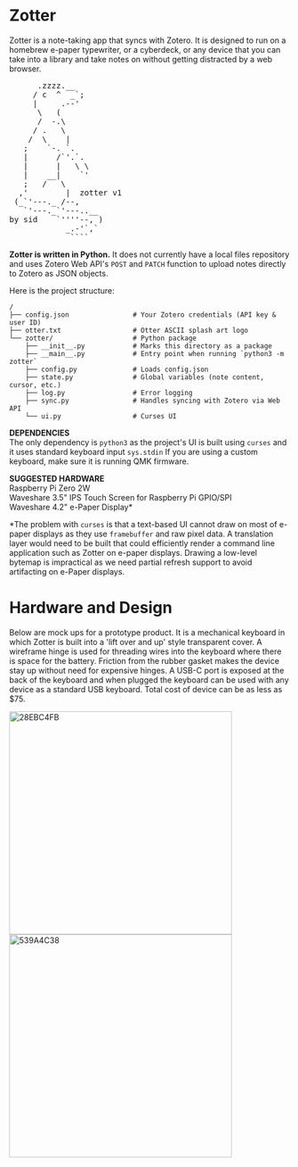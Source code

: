 # Zotter
Zotter is a note-taking app that syncs with Zotero. It is designed to run on a homebrew e-paper typewriter, or a cyberdeck, or any device that you can take into a library and take notes on without getting distracted by a web browser.

<pre>
      .zzzz.__
     / c  ^  _`;
     |     .--'
      \   (
      /  -.\
     / .   \
    /  \    |
   ;    `-. `.
   |      /`'.`.
   |      |   \ \
   |    __|    `'
   ;   /   \
  ,'        |  zotter v1
 (_`'---._ /--,
   `'---._`'---..__
by sid    `''''--, )
            _.-'`,`
             ````
</pre>

**Zotter is written in Python.** It does not currently have a local files repository and uses Zotero Web API's `POST` and `PATCH` function to upload notes directly to Zotero as JSON objects.

Here is the project structure:

```
/
├── config.json                # Your Zotero credentials (API key & user ID)
├── otter.txt                  # Otter ASCII splash art logo
└── zotter/                    # Python package
    ├── __init__.py            # Marks this directory as a package
    ├── __main__.py            # Entry point when running `python3 -m zotter`
    ├── config.py              # Loads config.json
    ├── state.py               # Global variables (note content, cursor, etc.)
    ├── log.py                 # Error logging
    ├── sync.py                # Handles syncing with Zotero via Web API
    └── ui.py                  # Curses UI
```

**DEPENDENCIES** <br>
The only dependency is `python3` as the project's UI is built using `curses` and it uses standard keyboard input `sys.stdin`
If you are using a custom keyboard, make sure it is running QMK firmware.

**SUGGESTED HARDWARE** <br>
Raspberry Pi Zero 2W <br>
Waveshare 3.5" IPS Touch Screen for Raspberry Pi GPIO/SPI <br>
Waveshare 4.2" e-Paper Display*

*The problem with `curses` is that a text-based UI cannot draw on most of e-paper displays as they use `framebuffer` and raw pixel data. A translation layer would need to be built that could efficiently render a command line application such as Zotter on e-paper displays. Drawing a low-level bytemap is impractical as we need partial refresh support to avoid artifacting on e-Paper displays.

# Hardware and Design
Below are mock ups for a prototype product. It is a mechanical keyboard in which Zotter is built into a 'lift over and up' style transparent cover. A wireframe hinge is used for threading wires into the keyboard where there is space for the battery. Friction from the rubber gasket makes the device stay up without need for expensive hinges. A USB-C port is exposed at the back of the keyboard and when plugged the keyboard can be used with any device as a standard USB keyboard. Total cost of device can be as less as $75.

<img src="https://github.com/user-attachments/assets/07429431-ae45-4866-aeb2-33fa98fa928e" alt="28EBC4FB" width="400" />
<img src="https://github.com/user-attachments/assets/ec56edfa-0fb9-493a-9750-858a373c59a9" alt="539A4C38" width="400" />


